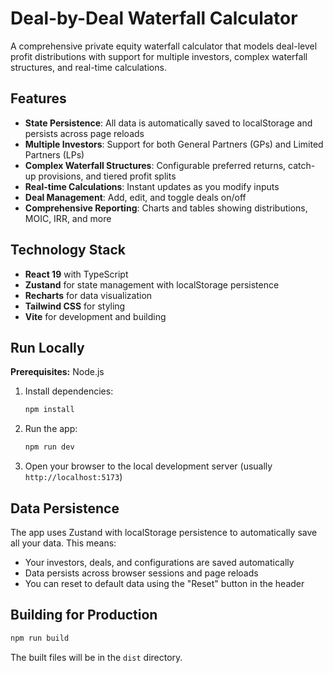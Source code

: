 # Deal-by-Deal Waterfall Calculator

A comprehensive private equity waterfall calculator that models deal-level profit distributions with support for multiple investors, complex waterfall structures, and real-time calculations.

## Features

- **State Persistence**: All data is automatically saved to localStorage and persists across page reloads
- **Multiple Investors**: Support for both General Partners (GPs) and Limited Partners (LPs)
- **Complex Waterfall Structures**: Configurable preferred returns, catch-up provisions, and tiered profit splits
- **Real-time Calculations**: Instant updates as you modify inputs
- **Deal Management**: Add, edit, and toggle deals on/off
- **Comprehensive Reporting**: Charts and tables showing distributions, MOIC, IRR, and more

## Technology Stack

- **React 19** with TypeScript
- **Zustand** for state management with localStorage persistence
- **Recharts** for data visualization
- **Tailwind CSS** for styling
- **Vite** for development and building

## Run Locally

**Prerequisites:** Node.js

1. Install dependencies:

   ```bash
   npm install
   ```

2. Run the app:

   ```bash
   npm run dev
   ```

3. Open your browser to the local development server (usually `http://localhost:5173`)

## Data Persistence

The app uses Zustand with localStorage persistence to automatically save all your data. This means:

- Your investors, deals, and configurations are saved automatically
- Data persists across browser sessions and page reloads
- You can reset to default data using the "Reset" button in the header

## Building for Production

```bash
npm run build
```

The built files will be in the `dist` directory.
